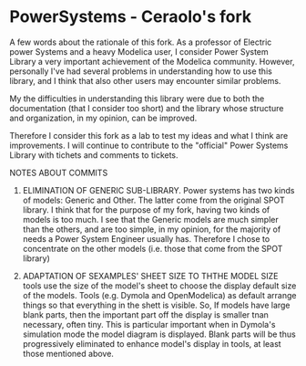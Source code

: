 # PowerSystems - Ceraolo's fork

A few words about the rationale of this fork. As a professor of Electric power Systems and a heavy Modelica user, I consider Power System Library a very important achievement of the Modelica community. However, personally I've had several problems in understanding how to use this library, and I think that also other users may encounter similar problems.

My the difficulties in understanding this library were due to both the documentation (that I consider too short) and the library whose structure and organization, in my opinion, can be improved.

Therefore I consider this fork as a lab to test my ideas and what I think are improvements. I will continue to contribute to the "official" Power Systems Library with tichets and comments to tickets.


NOTES ABOUT COMMITS

1)  ELIMINATION OF GENERIC SUB-LIBRARY.
Power systems has two kinds of models: Generic and Other. The latter come from the original SPOT library. I think that for the purpose of my fork, having two kinds of models is too much. I see  that the Generic models are much simpler than the others, and are too simple, in my opinion, for the majority of needs a  Power System Engineer usually has. Therefore I chose to concentrate on the other models (i.e. those that come from the SPOT library)

2) ADAPTATION OF SEXAMPLES' SHEET SIZE TO THTHE MODEL SIZE
  tools use the size of the model's sheet to choose the display default size of the models. Tools (e.g. Dymola and OpenModelica) as default arrange things so that everything in the shett is visible. So, If models have large blank parts, then the important part off the display is smaller tnan necessary, often tiny. This is particular important when in Dymola's simulation mode the model diagram is displayed.
  Blank parts will be thus progressively eliminated to enhance model's display in tools, at least those mentioned above.
